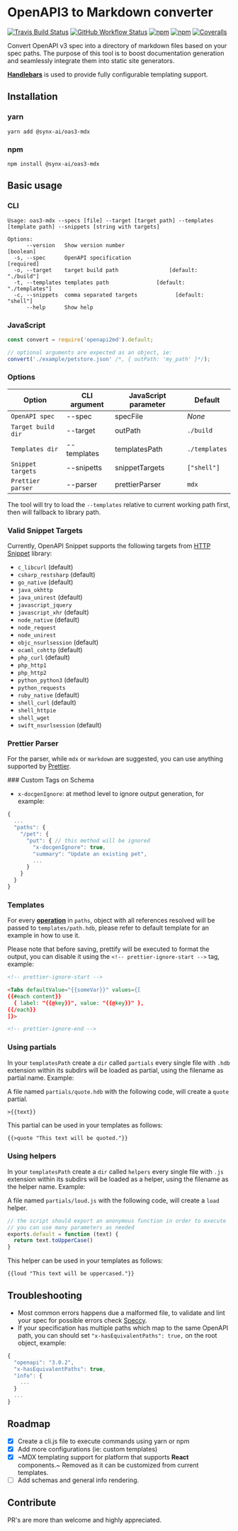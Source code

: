# OpenAPI3 to Markdown converter
[![Travis Build Status](https://img.shields.io/travis/synx-ai/oas3-mdx?logo=travis)](https://travis-ci.com/synx-ai/oas3-mdx) [![GitHub Workflow Status](https://img.shields.io/github/workflow/status/synx-ai/oas3-mdx/Node.js%20Package?label=package&logo=github)](https://github.com/synx-ai/oas3-mdx/actions/workflows/package.yml) [![npm](https://img.shields.io/npm/v/@synx-ai/oas3-mdx?logo=npm)](https://www.npmjs.com/package/@synx-ai/oas3-mdx) [![npm](https://img.shields.io/npm/dw/@synx-ai/oas3-mdx?logo=npm)](https://www.npmjs.com/package/@synx-ai/oas3-mdx) [![Coveralls](https://img.shields.io/coveralls/github/synx-ai/oas3-mdx?logo=coveralls)](https://coveralls.io/github/synx-ai/oas3-mdx)


Convert OpenAPI v3 spec into a directory of markdown files based on your spec paths. The purpose of this tool is to boost documentation generation and seamlessly integrate them into static site generators.

[**Handlebars**](https://handlebarsjs.com/) is used to provide fully configurable templating support.


## Installation

### yarn
```console
yarn add @synx-ai/oas3-mdx
```

### npm
```console
npm install @synx-ai/oas3-mdx
```


## Basic usage

### CLI
```console
Usage: oas3-mdx --specs [file] --target [target path] --templates [template path] --snippets [string with targets]

Options:
      --version   Show version number                         [boolean]
  -s, --spec      OpenAPI specification                      [required]
  -o, --target    target build path                [default: "./build"]
  -t, --templates templates path               [default: "./templates"]
  -c, --snippets  comma separated targets            [default: "shell"]
      --help      Show help
```

### JavaScript
```javascript
const convert = require('openapi2md').default;

// optional arguments are expected as an object, ie:
convert('./example/petstore.json' /*, { outPath: 'my_path' }*/);
```

### Options

| Option             | CLI argument | JavaScript parameter | Default       |
| ------------------ | ------------ | -------------------- | ------------- |
| `OpenAPI spec`     | --spec       | specFile             | _None_        |
| `Target build dir` | --target     | outPath              | `./build`     |
| `Templates dir`    | --templates  | templatesPath        | `./templates` |
| `Snippet targets`  | --snipetts   | snippetTargets       | `["shell"]`   |
| `Prettier parser`  | --parser     | prettierParser       | `mdx`         |

The tool will try to load the `--templates` relative to current working path first, then will fallback to library path.

### Valid Snippet Targets
Currently, OpenAPI Snippet supports the following targets from [HTTP Snippet](https://github.com/Kong/httpsnippet) library:

* `c_libcurl` (default)
* `csharp_restsharp` (default)
* `go_native` (default)
* `java_okhttp`
* `java_unirest` (default)
* `javascript_jquery`
* `javascript_xhr` (default)
* `node_native` (default)
* `node_request`
* `node_unirest`
* `objc_nsurlsession` (default)
* `ocaml_cohttp` (default)
* `php_curl` (default)
* `php_http1`
* `php_http2`
* `python_python3` (default)
* `python_requests`
* `ruby_native` (default)
* `shell_curl` (default)
* `shell_httpie`
* `shell_wget`
* `swift_nsurlsession` (default)

### Prettier Parser

For the parser, while `mdx` or `markdown` are suggested, you can use anything supported by [Prettier](https://prettier.io/docs/en/options.html#parser).


### Custom Tags on Schema

- `x-docgenIgnore`: at method level to ignore output generation, for example:

```js
{
  ...
  "paths": {
    "/pet": {
      "put": { // this method will be ignored
        "x-docgenIgnore": true,
        "summary": "Update an existing pet",
        ...
      }
    }
  }
}
```

### Templates

For every [**operation**](https://swagger.io/docs/specification/paths-and-operations/) in `paths`, object with all references resolved will be passed to `templates/path.hdb`, please refer to default template for an example in how to use it.

Please note that before saving, prettify will be executed to format the output, you can disable it using the `<!-- prettier-ignore-start -->` tag, example:

```html
<!-- prettier-ignore-start -->

<Tabs defaultValue="{{someVar}}" values={[
{{#each content}}
  { label: "{{@key}}", value: "{{@key}}" },
{{/each}}
]}>

<!-- prettier-ignore-end -->
```

### Using partials

In your `templatesPath` create a `dir` called `partials` every single file with `.hdb` extension within its subdirs will be loaded as partial, using the filename as partial name. Example:

A file named `partials/quote.hdb` with the following code, will create a `quote` partial.

```
>{{text}}
```

This partial can be used in your templates as follows:

```markdown
{{>quote "This text will be quoted."}}
```

### Using helpers

In your `templatesPath` create a `dir` called `helpers` every single file with `.js` extension within its subdirs will be loaded as a helper, using the filename as the helper name. Example:

A file named `partials/loud.js` with the following code, will create a `load` helper.

```javascript
// the script should export an anonymous function in order to execute
// you can use many parameters as needed
exports.default = function (text) {
  return text.toUpperCase()
}
```

This helper can be used in your templates as follows:

```markdown
{{loud "This text will be uppercased."}}
```


## Troubleshooting
- Most common errors happens due a malformed file, to validate and lint your spec for possible errors check [Speccy](https://github.com/wework/speccy).
- If your specification has multiple paths which map to the same OpenAPI path, you can should set `"x-hasEquivalentPaths": true,` on the root object, example:

```javascript
{
  "openapi": "3.0.2",
  "x-hasEquivalentPaths": true,
  "info": {
    ...
  }
  ...
}  
```

## Roadmap
- [X] Create a cli.js file to execute commands using yarn or npm
- [X] Add more configurations (ie: custom templates)
- [X] ~MDX templating support for platform that supports **React** components.~ Removed as it can be customized from current templates.
- [ ] Add schemas and general info rendering.

## Contribute
PR's are more than welcome and highly appreciated.
